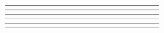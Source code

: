 


-------------------------------------------------



-------------------------------------------------



-------------------------------------------------



-------------------------------------------------



-------------------------------------------------



-------------------------------------------------


